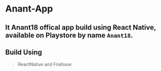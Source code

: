 # Anant-App
## It Anant18 offical app build using React Native, available on Playstore by name `Anant18`.

## Build Using
> ReactNative and Firebase
